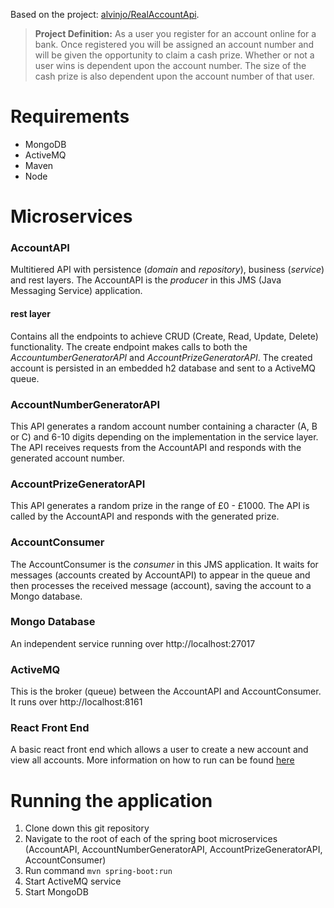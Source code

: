 Based on the project: [alvinjo/RealAccountApi](https://github.com/alvinjo/RealAccountApi). 
> **Project Definition:**
> As a user you register for an account online for a bank. Once registered you will be assigned an account number and will be given the opportunity to claim a cash prize. Whether or not a user wins is dependent upon the account number. The size of the cash prize is also dependent upon the account number of that user.

# Requirements
- MongoDB
- ActiveMQ
- Maven
- Node

# Microservices
### AccountAPI
Multitiered API with persistence (*domain* and *repository*), business (*service*) and rest layers. The AccountAPI is the *producer* in this JMS (Java Messaging Service) application.
#### rest layer
Contains all the endpoints to achieve CRUD (Create, Read, Update, Delete) functionality. The create endpoint makes calls to both the *AccountumberGeneratorAPI* and *AccountPrizeGeneratorAPI*. The created account is persisted in an embedded h2 database and sent to a ActiveMQ queue.
### AccountNumberGeneratorAPI
This API generates a random account number containing a character (A, B or C) and 6-10 digits depending on the implementation in the service layer. The API receives requests from the AccountAPI and responds with the generated account number.
### AccountPrizeGeneratorAPI
This API generates a random prize in the range of £0 - £1000. The API is called by the AccountAPI and responds with the generated prize.
### AccountConsumer
The AccountConsumer is the *consumer* in this JMS application. It waits for messages (accounts created by AccountAPI) to appear in the queue and then processes the received message (account), saving the account to a Mongo database.
### Mongo Database
An independent service running over http://localhost:27017
### ActiveMQ
This is the broker (queue) between the AccountAPI and AccountConsumer. It runs over http://localhost:8161
### React Front End
A basic react front end which allows a user to create a new account and view all accounts. More information on how to run can be found [here](https://github.com/Monika-Mistry/springboot-accountAPI/tree/master/account-front-end)

# Running the application
1. Clone down this git repository
2. Navigate to the root of each of the spring boot microservices (AccountAPI, AccountNumberGeneratorAPI, AccountPrizeGeneratorAPI, AccountConsumer)
3. Run command `mvn spring-boot:run`
4. Start ActiveMQ service
5. Start MongoDB
